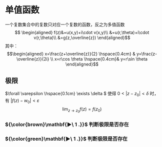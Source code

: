 # 单值函数
一个复数集合中的复数只对应一个复数的函数，反之为多值函数
$$ \begin{aligned}
 f(z)&=u(x,y)+i\cdot v(x,y)\\
&=u(r,\theta)+i\cdot v(r,\theta)\\
&=g(z,\overline{z})
\end{aligned}$$
其中：
$$\begin{aligned}
x=\frac{z+\overline{z}}{2} \hspace{0.4cm} & y=\frac{z-\overline{z}}{2i} \\
x=r\cos \theta \hspace{0.4cm}&  y=r\sin \theta
\end{aligned}$$
## 极限
$\forall \varepsilon \hspace{0.1cm}   \exists \delta $ 使得 $0<\left\vert z-z_0 \right\vert<\delta$ 时，有 $\left\vert f(z)-w_0 \right\vert <\varepsilon$
$$\lim_{z \to z_0} f(z) =f(z_0)$$

### ${\color{brown}\mathbf{▶\ 1 .}}$  判断极限是否存在
### ${\color{green}\mathbf{▶\ 1 .}}$  判断极限是否存在